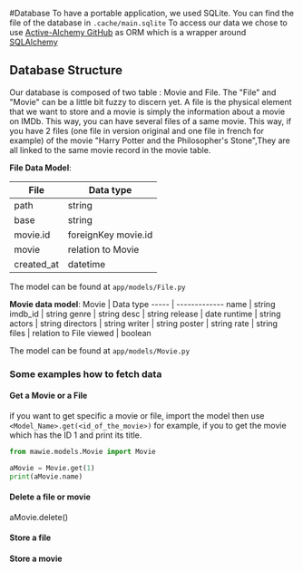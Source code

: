 #Database
To have a portable application, we used SQLite. You can find the file of the database in `.cache/main.sqlite`
To access our data we chose to use [Active-Alchemy GitHub](https://github.com/mardix/active-alchemy) as ORM which is a 
wrapper around [SQLAlchemy](http://www.sqlalchemy.org/) 



## Database Structure
Our database is composed of two table : Movie and File.
The "File" and "Movie" can be a little bit fuzzy to discern yet.
A file is the physical element that we want to store and a movie is simply the information about a movie on IMDb. 
This way, you can have several files of a same movie. This way, if you have 2 files (one file in version original and 
one file in french for example) of the movie  "Harry Potter and the Philosopher's Stone",They are all linked to the same
movie record in the movie table.


__File Data Model__:

File  | Data type|
------| --------|
path  | string
base  | string
movie.id | foreignKey movie.id
movie | relation to Movie
created_at | datetime

The model can be found at `app/models/File.py`

__Movie data model__:
Movie  | Data type 
----- | -------------
name  | string
imdb_id  | string
genre | string
desc | string
release | date
runtime  | string
actors  | string
directors  | string
writer  | string
poster  | string
rate  | string
files  | relation to File
viewed  | boolean

The model can be found at `app/models/Movie.py`

### Some examples how to fetch data
#### Get a Movie or a File
if you want to get specific a movie or file, import the model then use `<Model_Name>.get(<id_of_the_movie>)`
for example, if you to get the movie which has the ID 1 and print its title.

```Python
from mawie.models.Movie import Movie

aMovie = Movie.get(1)
print(aMovie.name)
```
#### Delete a file or movie
aMovie.delete()

#### Store a file
#### Store a movie


